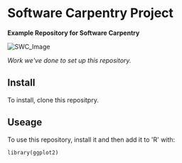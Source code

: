 # Software Carpentry Project

<b>Example Repository for Software Carpentry</b> 

![SWC_Image](https://potterzot.com/2019-09-25-unm/assets/img/swc-icon-blue.svg)


<i>Work we've done to set up this repository.</i>


## Install

To install, clone this repositpry.

## Useage

To use this repository, install it and then add it to 'R' with:

```{r}
library(ggplot2)
```

